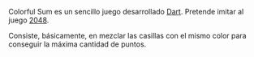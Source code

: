 Colorful Sum es un sencillo juego desarrollado [Dart](https://en.wikipedia.org/wiki/Dart_(programming_language)). Pretende imitar al juego [2048](http://gabrielecirulli.github.io/2048/).

Consiste, básicamente, en mezclar las casillas con el mismo color para conseguir la máxima cantidad de puntos.